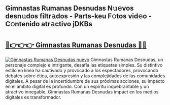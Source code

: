 ## Gimnastas Rumanas Desnudas N𝚞𝚎vos desn𝚞dos filtr𝚊dos - Parts-keu F𝚘tos vid𝚎o - C𝚘ntenido atr𝚊ctivo jDKBs

# <h2><a href="http://mb7oo3.tromn.icu/?c=Gimnastas+Rumanas+Desnudas">🔗👉👉👉 Gimnastas Rumanas Desnudas 🔗🔗</a></h2>

[![Gimnastas Rumanas Desnudas nuevo](https://i.imgur.com/pEAQMta.gif)](http://mb7oo3.tromn.icu/?c=Gimnastas+Rumanas+Desnudas)
Gimnastas Rumanas Desnudas, un personaje complejo e intrigante, desafía las etiquetas simples. Su distintivo estilo en línea ha cautivado y provocado a los espectadores, provocando debates sobre ética, autoexpresión y las complejidades de las comunidades digitales. A pesar de la incertidumbre de sus próximas acciones, su impacto en el ámbito digital es profundo. Con un espíritu inquebrantable y un atractivo innegable, Gimnastas Rumanas Desnudas impact en los medios digitales es transformador.
